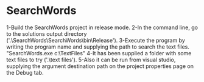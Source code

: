 # SearchWords

1-Build the SearchWords project in release mode.
2-In the command line, go to the solutions output directory ('.\SearchWords\SearchWords\bin\Release').
3-Execute the program by writing the program name and supplying the path to search the text files.
"SearchWords.exe c:\TextFiles"
4-It has been supplied a folder with some text files to try ('.\text files').
5-Also it can be run from visual studio, supplying the argument destination path on the project properties page on the Debug tab.

